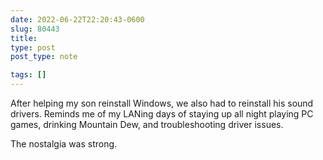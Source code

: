 ```yaml
---
date: 2022-06-22T22:20:43-0600
slug: 80443
title: 
type: post
post_type: note

tags: []
---
```

After helping my son reinstall Windows, we also had to reinstall his sound drivers.
Reminds me of my LANing days of staying up all night playing PC games, drinking Mountain Dew, and troubleshooting driver issues.


The nostalgia was strong.



